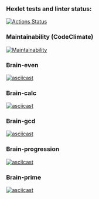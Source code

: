 ### Hexlet tests and linter status:
[![Actions Status](https://github.com/ShcherbinaDmitry/php-project-lvl1/workflows/hexlet-check/badge.svg)](https://github.com/ShcherbinaDmitry/php-project-lvl1/actions)

### Maintainability (CodeClimate)
[![Maintainability](https://api.codeclimate.com/v1/badges/f73c9f240d06954c0d5d/maintainability)](https://codeclimate.com/github/ShcherbinaDmitry/php-project-lvl1/maintainability)

### Brain-even
[![asciicast](https://asciinema.org/a/WsBUX8c5VUcht0AosslkemS0y.svg)](https://asciinema.org/a/WsBUX8c5VUcht0AosslkemS0y)

### Brain-calc
[![asciicast](https://asciinema.org/a/Ozk8nFcgKznrsRYQdeAGZn2zL.svg)](https://asciinema.org/a/Ozk8nFcgKznrsRYQdeAGZn2zL)

### Brain-gcd
[![asciicast](https://asciinema.org/a/DP17OPAwdLmFer7Av4xBQa6iA.svg)](https://asciinema.org/a/DP17OPAwdLmFer7Av4xBQa6iA)

### Brain-progression
[![asciicast](https://asciinema.org/a/OCtXwQUdgkf5jFOIKJJyluMYg.svg)](https://asciinema.org/a/OCtXwQUdgkf5jFOIKJJyluMYg)

### Brain-prime
[![asciicast](https://asciinema.org/a/ffzgJHEcFzuhnI2Hzjfvv8T1X.svg)](https://asciinema.org/a/ffzgJHEcFzuhnI2Hzjfvv8T1X)